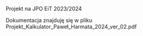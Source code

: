 Projekt na JPO EiT 2023/2024

Dokumentacja znajduję się w  pliku Projekt_Kalkulator_Paweł_Harmata_2024_ver_02.pdf
